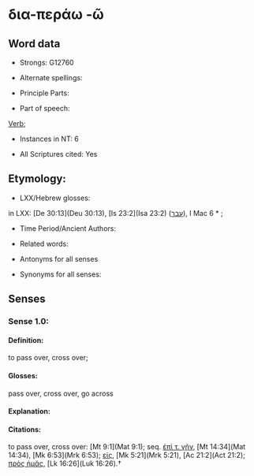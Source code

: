 # δια-περάω -ῶ 

<!-- Status: S2=NeedsFinalCheck -->
<!-- Lexica used for edits:   -->

## Word data

* Strongs: G12760

* Alternate spellings:



* Principle Parts: 


* Part of speech: 

[Verb](http://ugg.readthedocs.io/en/latest/verb.html); 

* Instances in NT: 6

* All Scriptures cited: Yes

## Etymology: 


* LXX/Hebrew glosses: 

in LXX: [De 30:13](Deu 30:13), [Is 23:2](Isa 23:2) ([עבר](//en-uhl/H5674)), I Mac 6 * ;

* Time Period/Ancient Authors: 


* Related words: 

* Antonyms for all senses

* Synonyms for all senses: 


## Senses 


### Sense  1.0: 

#### Definition: 

to pass over, cross over; 

#### Glosses: 

pass over, cross over, go across

#### Explanation: 


#### Citations: 

to pass over, cross over: [Mt 9:1](Mat 9:1); seq. [ἐπὶ τ. γῆν](), [Mt 14:34](Mat 14:34), [Mk 6:53](Mrk 6:53); [εἰς](), [Mk 5:21](Mrk 5:21), [Ac 21:2](Act 21:2); [πρὸς ἡμᾶς](), [Lk 16:26](Luk 16:26).†
